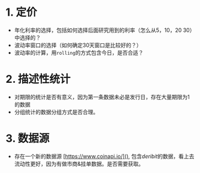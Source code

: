 # 1. 定价
- 年化利率的选择，包括如何选择后面研究用到的利率（怎么从5，10，20 30）中选择的？  
- 波动率窗口的选择（如何确定30天窗口是比较好的？）
- 波动率的计算，用`rolling`的方式包含今日，是否合适？
# 2. 描述性统计
- 对期限的统计是否有意义，因为第一条数据未必是发行日，存在大量期限为1的数据
- 分组统计的数据分组方式是否合理。
# 3. 数据源
- 存在一个新的数据源 [https://www.coinapi.io/](), 包含*deribit*的数据，看上去流动性更好，因为有做市商&挂单数据。是否需要获取。